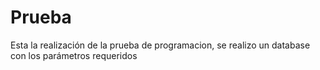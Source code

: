 # Prueba
Esta la realización de la prueba  de programacion, se realizo un database con los parámetros requeridos

